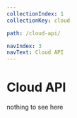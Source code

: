 ```yaml
---
collectionIndex: 1
collectionKey: cloud

path: /cloud-api/

navIndex: 3
navText: Cloud API
---
```


# Cloud API

nothing to see here
